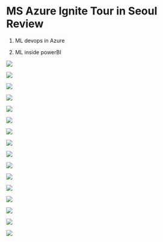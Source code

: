 # MS Azure Ignite Tour in Seoul Review

1. ML devops in Azure

2. ML inside powerBI

![](https://github.com/rnlduaeo/alibaba/blob/master/1.JPG?raw=true)

![](https://github.com/rnlduaeo/alibaba/blob/master/2.JPG?raw=true)

![](https://github.com/rnlduaeo/alibaba/blob/master/3.JPG?raw=true)

![](https://github.com/rnlduaeo/alibaba/blob/master/4.JPG?raw=true)

![](https://github.com/rnlduaeo/alibaba/blob/master/5.JPG?raw=true)

![](https://github.com/rnlduaeo/alibaba/blob/master/6.JPG?raw=true)

![](https://github.com/rnlduaeo/alibaba/blob/master/7.JPG?raw=true)

![](https://github.com/rnlduaeo/alibaba/blob/master/8.JPG?raw=true)

![](https://github.com/rnlduaeo/alibaba/blob/master/9.JPG?raw=true)

![](https://github.com/rnlduaeo/alibaba/blob/master/10.JPG?raw=true)

![](https://github.com/rnlduaeo/alibaba/blob/master/11.JPG?raw=true)

![](https://github.com/rnlduaeo/alibaba/blob/master/12.JPG?raw=true)

![](https://github.com/rnlduaeo/alibaba/blob/master/13.JPG?raw=true)

![](https://github.com/rnlduaeo/alibaba/blob/master/14.JPG?raw=true)

![](https://github.com/rnlduaeo/alibaba/blob/master/15.JPG?raw=true)

![](https://github.com/rnlduaeo/alibaba/blob/master/16.JPG?raw=true)


<!--stackedit_data:
eyJoaXN0b3J5IjpbNDIzODYyMTIwXX0=
-->